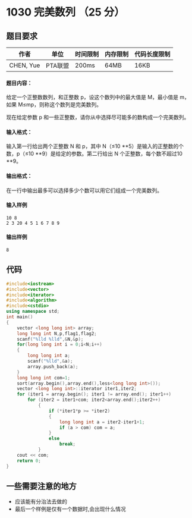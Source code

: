 # 1030 完美数列 （25 分）


## 题目要求
作者| 单位 | 时间限制 | 内存限制 | 代码长度限制|
-------- | --- | ---| --- | ---- |
CHEN, Yue |PTA联盟 |200ms | 64MB| 16KB

#### 题目内容：
给定一个正整数数列，和正整数 p，设这个数列中的最大值是 M，最小值是 m，如果 M≤mp，则称这个数列是完美数列。

现在给定参数 p 和一些正整数，请你从中选择尽可能多的数构成一个完美数列。

#### 输入格式：

输入第一行给出两个正整数 N 和 p，其中 N（≤10 **5）是输入的正整数的个数，p（≤10 **9）是给定的参数。第二行给出 N 个正整数，每个数不超过10 **9。
#### 输出格式：
在一行中输出最多可以选择多少个数可以用它们组成一个完美数列。

#### 输入样例
```
10 8
2 3 20 4 5 1 6 7 8 9
```
#### 输出样例
```
8
```
## 代码
```c++
#include<iostream>
#include<vector>
#include<iterator>
#include<algorithm>
#include<cstdio>
using namespace std;
int main()
{
    vector <long long int> array;
    long long int N,p,flag1,flag2;
    scanf("%lld %lld",&N,&p);
    for(long long int i = 0;i<N;i++)
    {
        long long int a;
        scanf("%lld",&a);
        array.push_back(a);
    }
    long long int com=1;
    sort(array.begin(),array.end(),less<long long int>());
    vector <long long int>::iterator iter1,iter2;
    for (iter1 = array.begin(); iter1 != array.end(); iter1++)
        for (iter2 = iter1+com; iter2<array.end();iter2++)
            {
                if (*iter1*p >= *iter2)
                {
                    long long int a = iter2-iter1+1;
                    if (a > com) com = a;
                }
                else
                    break;
            }
    cout << com;
    return 0;
}
```
## 一些需要注意的地方
+ 应该能有分治法去做的
+ 最后一个样例是仅有一个数据时,会出现什么情况
